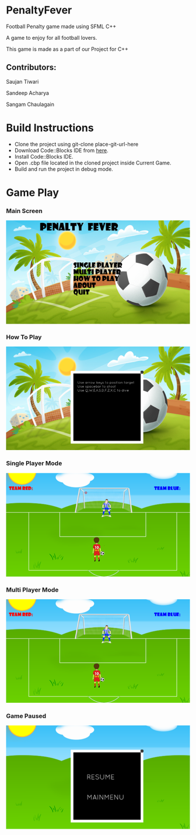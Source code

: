 # PenaltyFever

Football Penalty game made using SFML C++ 

A game to enjoy for all football lovers.

This game is made as a part of our Project for C++

## Contributors:

Saujan Tiwari

Sandeep Acharya

Sangam Chaulagain

# Build Instructions
* Clone the project using git-clone place-git-url-here
* Download Code::Blocks IDE from [here](https://sourceforge.net/projects/codeblocks/files/Binaries/20.03/Windows/codeblocks-20.03mingw-setup.exe/download).
* Install Code::Blocks IDE.
* Open .cbp file located in the cloned project inside Current Game.
* Build and run the project in debug mode.

# Game Play
### Main Screen
![Main Screen](./Images/mainScreen.png)
### How To Play
![How To Play](./Images/howToPlay.png)
### Single Player Mode
![Single Player](./Images/singlePlayer.png)
### Multi Player Mode
![Multi Player](./Images/multiPlayer.png)
### Game Paused
![Game Paused](./Images/gamePause.png)
